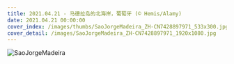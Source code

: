 ```yaml
---
title: 2021.04.21 - 马德拉岛的北海岸，葡萄牙 (© Hemis/Alamy)
date: 2021.04.21 00:00:00
cover_index: /images/thumbs/SaoJorgeMadeira_ZH-CN7428897971_533x300.jpg
cover_detail: /images/SaoJorgeMadeira_ZH-CN7428897971_1920x1080.jpg
---
```


![SaoJorgeMadeira](/images/SaoJorgeMadeira_ZH-CN7428897971_1920x1080.jpg)
